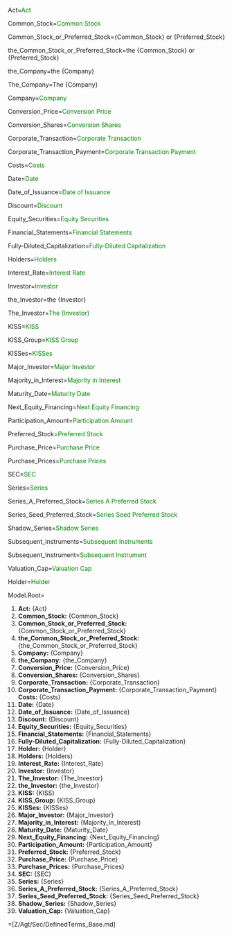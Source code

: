 Act=<font color="green">Act</font>

Common_Stock=<font color="green">Common Stock</font>

Common_Stock_or_Preferred_Stock={Common_Stock} or {Preferred_Stock}

the_Common_Stock_or_Preferred_Stock=the {Common_Stock} or {Preferred_Stock}

the_Company=the {Company}

The_Company=The {Company}

Company=<font color="green">Company</font>

Conversion_Price=<font color="green">Conversion Price</font>

Conversion_Shares=<font color="green">Conversion Shares</font>

Corporate_Transaction=<font color="green">Corporate Transaction</font>

Corporate_Transaction_Payment=<font color="green">Corporate Transaction Payment</font>

Costs=<font color="green">Costs</font>

Date=<font color="green">Date</font>

Date_of_Issuance=<font color="green">Date of Issuance</font>

Discount=<font color="green">Discount</font>

Equity_Securities=<font color="green">Equity Securities</font>

Financial_Statements=<font color="green">Financial Statements</font>

Fully-Diluted_Capitalization=<font color="green">Fully-Diluted Capitalization</font>

Holders=<font color="green">Holders</font>

Interest_Rate=<font color="green">Interest Rate</font>

Investor=<font color="green">Investor</font>

the_Investor=the {Investor}

The_Investor=<font color="green">The {Investor}</font>

KISS=<font color="green">KISS</font>

KISS_Group=<font color="green">KISS Group</font>

KISSes=<font color="green">KISSes</font>

Major_Investor=<font color="green">Major Investor</font>

Majority_in_Interest=<font color="green">Majority in Interest</font>

Maturity_Date=<font color="green">Maturity Date</font>

Next_Equity_Financing=<font color="green">Next Equity Financing</font>

Participation_Amount=<font color="green">Participation Amount</font>

Preferred_Stock=<font color="green">Preferred Stock</font>

Purchase_Price=<font color="green">Purchase Price</font>

Purchase_Prices=<font color="green">Purchase Prices</font>

SEC=<font color="green">SEC</font>

Series=<font color="green">Series</font>

Series_A_Preferred_Stock=<font color="green">Series A Preferred Stock</font>

Series_Seed_Preferred_Stock=<font color="green">Series Seed Preferred Stock</font>

Shadow_Series=<font color="green">Shadow Series</font>

Subsequent_Instruments=<font color="green">Subsequent Instruments</font>

Subsequent_Instrument=<font color="green">Subsequent Instrument</font>

Valuation_Cap=<font color="green">Valuation Cap</font>

Holder=<font color="green">Holder</font>


Model.Root=<ol><li><b>Act:</b> {Act}</li><li><b>Common_Stock:</b> {Common_Stock}</li><li><b>Common_Stock_or_Preferred_Stock:</b> {Common_Stock_or_Preferred_Stock}</li><li><b>the_Common_Stock_or_Preferred_Stock:</b> {the_Common_Stock_or_Preferred_Stock}</li><li><b>Company:</b> {Company}</li><li><b>the_Company:</b> {the_Company}</li><li><b>Conversion_Price:</b> {Conversion_Price}</li><li><b>Conversion_Shares:</b> {Conversion_Shares}</li><li><b>Corporate_Transaction:</b> {Corporate_Transaction}</li><li><b>Corporate_Transaction_Payment:</b> {Corporate_Transaction_Payment}</li><b>Costs:</b> {Costs}</li><li><b>Date:</b> {Date}</li><li><b>Date_of_Issuance:</b> {Date_of_Issuance}</li><li><b>Discount:</b> {Discount}</li><li><b>Equity_Securities:</b> {Equity_Securities}</li><li><b>Financial_Statements:</b> {Financial_Statements}</li><li><b>Fully-Diluted_Capitalization:</b> {Fully-Diluted_Capitalization}</li><li><b>Holder:</b> {Holder}</li><li><b>Holders:</b> {Holders}</li><li><b>Interest_Rate:</b> {Interest_Rate}</li><li><b>Investor:</b> {Investor}</li><li><b>The_Investor:</b> {The_Investor}</li><li><b>the_Investor:</b> {the_Investor}</li><li><b>KISS:</b> {KISS}</li><li><b>KISS_Group:</b> {KISS_Group}</li><li><b>KISSes:</b> {KISSes}</li><li><b>Major_Investor:</b> {Major_Investor}</li><li><b>Majority_in_Interest:</b> {Majority_in_Interest}</li><li><b>Maturity_Date:</b> {Maturity_Date}</li><li><b>Next_Equity_Financing:</b> {Next_Equity_Financing}</li><li><b>Participation_Amount:</b> {Participation_Amount}</li><li><b>Preferred_Stock:</b> {Preferred_Stock}</li><li><b>Purchase_Price:</b> {Purchase_Price}</li><li><b>Purchase_Prices:</b> {Purchase_Prices}</li><li><b>SEC:</b> {SEC}</li><li><b>Series:</b> {Series}</li><li><b>Series_A_Preferred_Stock:</b> {Series_A_Preferred_Stock}</li><li><b>Series_Seed_Preferred_Stock:</b> {Series_Seed_Preferred_Stock}</li><li><b>Shadow_Series:</b> {Shadow_Series}</li><li><b>Valuation_Cap:</b> {Valuation_Cap}</li></ol>

=[Z/Agt/Sec/DefinedTerms_Base.md]